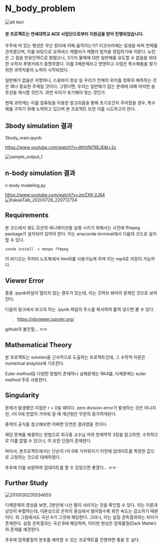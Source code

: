 # N_body_problem


<p float="left">
<a> <img src="https://img.shields.io/badge/Language-Python3-blue" alt="alt text"> </a>
</p>

#### 본 프로젝트는 연세대학교 ACE 사업단으로부터 지원금을 받아 진행되었습니다.

우주에 떠 있는 행성은 무슨 원리에 의해 움직이는가? 티코브라헤는 일생을 바쳐 천체를 관측했으며, 이를 바탕으로 요하네스 케플러가 케플러 법칙을 정립하기에 이른다. 뉴턴은 그 힘을 만유인력으로 밝혔으나, 3가지 물체에 대한 일반해를 유도할 수 없음을 위대한 수학자 푸앵카레가 증명하였다. 이를 3체문제라고 명명하고 수많은 특수해들을 찾기 위한 과학자들의 노력이 시작되었다.

일반해가 없음은 자명하나, 스윙바이 현상 등 우리가 천체의 위치를 정확히 예측하는 것은 꽤나 중요한 주제일 것이다. 그렇다면, 우리는 일반해가 없는 문제에 대해 어떠한 솔루션을 제시할 것인가. 과연 우리가 포기해야 맞는 것인가.

현재 과학계는 이를 컴퓨팅을 이용한 알고리즘을 통해 초기조건이 주어졌을 경우, 특수해를 구하기 위해 노력하고 있으며 본 프로젝트 또한 이를 시도하고자 한다. 



## 3body simulation 결과
3body_main.ipynb

https://www.youtube.com/watch?v=dthhIN79EJE&t=2s

![sample_output_1](https://user-images.githubusercontent.com/49096513/88818032-32f1f100-d1f9-11ea-993e-03b72b5c9976.gif)
## n-body simulation 결과
n-body modeling.py

https://www.youtube.com/watch?v=JqrZXK-2J84
![KakaoTalk_20200726_220712734](https://user-images.githubusercontent.com/49096513/88479761-7562c600-cf8c-11ea-9546-14b2a3d3fcf1.png)



## Requirements
본 코드에서 궤도 모션의 애니메이션을 실행 시키기 위해서는 사전에 ffmpeg package가 설치되어 있어야 한다. 이는 anaconda terminal에서 다음의 코드로 설치할 수 있다.
```python
conda install -c menpo ffmpeg
```
이 비디오는 주피터 노트북에서 html5를 사용가능케 하며 이는 mp4로 저장이 가능하다.


## Viewer Error
종종 .ipynb파일이 열리지 않는 경우가 있는데, 이는 깃허브 뷰어의 문제인 것으로 보여진다.

다음의 링크에서 보고자 하는 .ipynb 파일의 주소를 복사하여 붙여 넣으면 볼 수 있다.
>https://nbviewer.jupyter.org/

github의 불친절... ㅠㅠ


## Mathematical Theory
본 프로젝트는 solution을 근사적으로 도출하는 프로젝트인데, 그 수학적 이론은 numerical anaylsis에 기초한다.

Euler method등 다양한 방법이 존재하나 삼체문제는 RK4를, 다체문제는 euler method 주로 사용한다.

## Singularity
문제가 발생했던 지점은 r = 0일 때이다. zero division error가 발생하는 것은 아니지만, r이 0에 한없이 가까워 질 때 계산량은 무한히 증가하게된다.

중력의 공식을 참고해보면 어쩌면 당연한 결과였을 것이다.

해당 문제를 해결하는 방법으로 최규홍 교수님 저의 천체역학 3장을 참고하면, 수학적으로 이를 없앨 수 있으나, 이 또한 단점이 존재한다.

따라서, 본프로젝트에서는 단순히 r이 0에 가까워지기 이전에 업데이트를 특정한 값으로 고정하는 것으로 대체하였다.

추후에 이를 보완하여 업데이트를 할 수 있었으면 좋겠다... ㅠㅠ

## Further Study
![2010030235534653](https://user-images.githubusercontent.com/49096513/89095146-d9124680-d405-11ea-89c4-78a2ca27a1d8.jpg)

다체문제의 영상을 보면, 2분만에 나선 팔이 사라지는 것을 확인할 수 있다. 이는 이론과 상당히 부합하는데, 이론상으로 은하의 중심에서 멀어질수록 회전 속도는 감소하기 때문이다.
위 그림에서도 곡선 A가 그것에 해당한다. 그러나, 이는 실질 관측결과와는 차이가 존재한다. 실질 관측결과는 곡선 B에 해당하며, 이러한 현상은 암흑물질(Dark Matter)의 존재를 예견한다.

추후에 암흑물질의 분포를 예측할 수 있는 프로젝트를 진행하면 좋을 듯 싶다.
